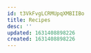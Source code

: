 ```yaml
---
id: t3VkFvgLCRMUpqXMBIIBo
title: Recipes
desc: ''
updated: 1631408898226
created: 1631408898226
---
```


